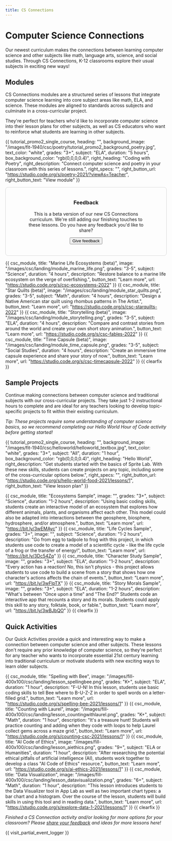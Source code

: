 ```yaml
---
title: CS Connections
---
```


<style>
  aside{
    padding: 1em 4em 2.5em;
    text-align: center;
    max-width: 940px;
    margin: 1em auto;
    border-radius: 8px;
    border: 1px solid lightgray;
  }
</style>

<link href="/css/generated/csc-module.css" rel="stylesheet">

# Computer Science Connections

Our newest curriculum makes the connections between learning computer science and other subjects like math, language arts, science, and social studies. Through CS Connections, K-12 classrooms explore their usual subjects in exciting new ways!

## Modules

CS Connections modules are a structured series of lessons that integrate computer science learning into core subject areas like math, ELA, and science. These modules are aligned to standards across subjects and culminate in a cross-curricular project.

They're perfect for teachers who'd like to incorporate computer science into their lesson plans for other subjects, as well as CS educators who want to reinforce what students are learning in other subjects.

{{ tutorial_promo2_single_course, heading: "", background_image: "/images/fit-1940/csc/poetry/tutorial_promo2_background_poetry.jpg", text_color: "white", grades: "3+", subject: "ELA", duration: "5 hours", box_background_color: "rgb(0,0,0,0.4)", right_heading: "Coding with Poetry", right_description: "Connect computer science and poetry in your classroom with this series of lessons.", right_specs: "", right_button_url: "https://studio.code.org/s/poetry-2021/?viewAs=Teacher", right_button_text: "View module" }}

<aside>
  <h3><strong>Feedback</strong></h3>
  <p>This is a beta version of our new CS Connections curriculum. We're still adding our finishing touches to these lessons. Do you have any feedback you'd like to share?</p>
  <a href="https://docs.google.com/forms/d/e/1FAIpQLScJMEBHXFcBQjkztOrZcrE9O9uuOqxGNZQ-F_v9QWjLtevv9w/viewform?usp=sf_link" target="_blank" rel="noreferrer"><button>Give feedback</button></a>
</aside>

{{ csc_module, title: "Marine Life Ecosystems (beta)", image: "/images/csc/landing/module_marine_life.png", grades: "3-5", subject: "Science", duration: "4 hours", description: "Restore balance to a marine life ecosystem on the verge of overfishing.", button_text: "Learn more", url: "https://studio.code.org/s/csc-ecosystems-2022" }}
{{ csc_module, title: "Star Quilts (beta)", image: "/images/csc/landing/module_star_quilts.png", grades: "3-5", subject: "Math", duration: "4 hours", description: "Design a Native American star quilt using rhombus patterns in The Artist.", button_text: "Learn more", url: "https://studio.code.org/s/csc-starquilts-2022" }}
{{ csc_module, title: "Storytelling (beta)", image: "/images/csc/landing/module_storytelling.png", grades: "3-5", subject: "ELA", duration: "4 hours", description: "Compare and contrast stories from around the world and create your own short story animation.", button_text: "Learn more", url: "https://studio.code.org/s/csc-fables-2022" }}
{{ csc_module, title: "Time Capsule (beta)", image: "/images/csc/landing/module_time_capsule.png", grades: "3-5", subject: "Social Studies", duration: "4 hours", description: "Create an immersive time capsule experience and share your story of now.", button_text: "Learn more", url: "https://studio.code.org/s/csc-timecapsule-2022" }}
{{ clearfix }}

## Sample Projects

Continue making connections between computer science and traditional subjects with our cross-curricular projects. They take just 1-2 instructional hours to complete and are ideal for any teachers looking to develop topic-specific projects to fit within their existing curriculum.

<em>Tip: These projects require some understanding of computer science basics, so we recommend completing our Hello World Hour of Code activity before getting started!</em>

{{ tutorial_promo2_single_course, heading: "", background_image: "/images/fit-1940/csc/helloworld/helloworld_textbox.jpg", text_color: "white", grades: "3+", subject: "All", duration: "1 hour", box_background_color: "rgb(0,0,0,0.4)", right_heading: "Hello World", right_description: "Get students started with the basics of Sprite Lab. With these new skills, students can create projects on any topic, including some of the cross-curricular options below.", right_specs: "", right_button_url: "https://studio.code.org/s/hello-world-food-2021/lessons/1", right_button_text: "View lesson plan" }}

{{ csc_module, title: "Ecosystems Sample", image: "", grades: "3+", subject: "Science", duration: "1-2 hours", description: "Using basic coding skills, students create an interactive model of an ecosystem that explores how different animals, plants, and organisms affect each other. This model could also be adapted into interactions between the geosphere, biosphere, hydrosphere, and/or atmosphere.", button_text: "Learn more", url: "https://bit.ly/3wEMAyc" }}
{{ csc_module, title: "Life Cycles Sample", grades: "3+", image: "", subject: "Science", duration: "1-2 hours", description: "Go from egg to tadpole to frog with this project, in which students use code to create a model of a scientific cycle - like the life cycle of a frog or the transfer of energy!", button_text: "Learn more", url: "https://bit.ly/3Dc54Zq" }}
{{ csc_module, title: "Character Study Sample", image: "", grades: "3+", subject: "ELA", duration: "1-2 hours", description: "Every action has a reaction! No, this isn't physics - this project allows students to use code to build a scene from a story that shows how one character's actions affects the chain of events.", button_text: "Learn more", url: "https://bit.ly/3wFlpTX" }}
{{ csc_module, title: "Story Morals Sample", image: "", grades: "3+", subject: "ELA", duration: "1-2 hours", description: "What's between \"Once upon a time\" and \"The End?\" Students code an interactive app that recounts a story and its morals. Students could apply this skill to any story, folktale, book, or fable.", button_text: "Learn more", url: "https://bit.ly/3wBJbQO" }}
{{ clearfix }}

## Quick Activities

Our Quick Activities provide a quick and interesting way to make a connection between computer science and other subjects. These lessons don't require any prior knowledge of computer science, so they're perfect for any teacher who wants to incorporate essential 21st century learning into traditional curriculum or motivate students with new exciting ways to learn older subjects.


{{ csc_module, title: "Spelling with Bee", image: "/images/fill-400x100/csc/landing/lesson_spellingbee.png", grades: "K+", subject: "ELA", duration: "1 hour", description: "F-U-N! In this lesson, students use basic coding skills to tell Bee where to B-U-Z-Z in order to spell words on a letter-filled grid.", button_text: "Learn more", url: "https://studio.code.org/s/spelling-bee-2021/lessons/1" }}
{{ csc_module, title: "Counting with Laurel", image: "/images/fill-400x100/csc/landing/lesson_countingwithlaurel.png", grades: "K+", subject: "Math", duration: "1 hour", description: "It's a treasure hunt! Students will practice counting and adding when they code with loops to help Laurel collect gems across a maze grid.", button_text: "Learn more", url: "https://studio.code.org/s/counting-csc-2021/lessons/1" }}
{{ csc_module, title: "AI Code of Ethics", image: "/images/fill-400x100/csc/landing/lesson_aiethics.png", grades: "9+", subject: "ELA or Humanities", duration: "1 hour", description: "After researching the potential ethical pitfalls of artificial intelligence (AI), students work together to develop a class \"AI Code of Ethics\" resource.", button_text: "Learn more", url: "https://studio.code.org/s/ai-ethics-2021/lessons/1" }}
{{ csc_module, title: "Data Visualization", image: "/images/fill-400x100/csc/landing/lesson_datavisualization.png", grades: "6+", subject: "Math", duration: "1 hour", description: "This lesson introduces students to the Data Visualizer tool in App Lab as well as two important chart types: a bar chart and a histogram. Over the course of the lesson, students will build skills in using this tool and in reading data.", button_text: "Learn more", url: "https://studio.code.org/s/explore-data-1-2021/lessons/1" }}
{{ clearfix }}

<em>Finished a CS Connection activity and/or looking for more options for your classroom? Please <a href="https://forms.gle/pXNL6DYMpnfYY8Hf6" target="_blank">share your feedback</a> and ideas for more lessons here!</em>

{{ visit_partial_event_logger }}
